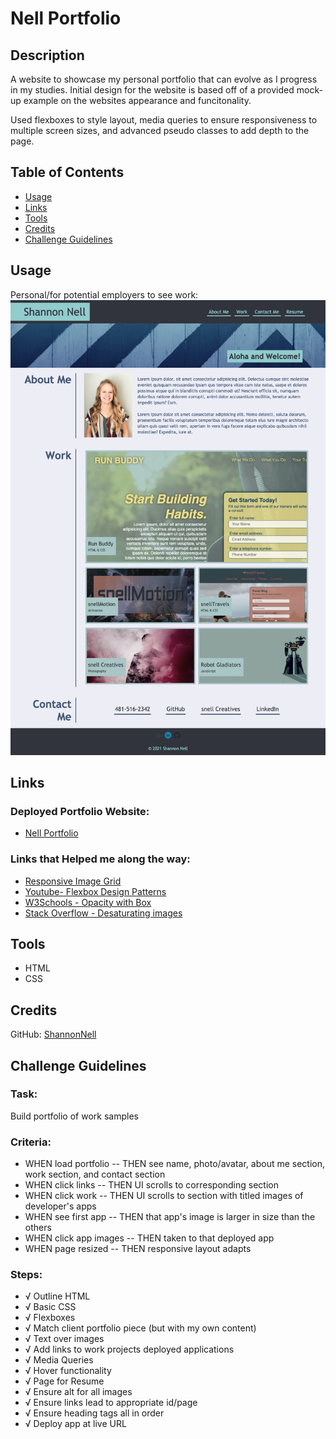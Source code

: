 # Nell Portfolio

## Description
A website to showcase my personal portfolio that can evolve as I progress in my studies. Initial design for the website is based off of a provided mock-up example on the websites appearance and funcitonality.

Used flexboxes to style layout, media queries to ensure responsiveness to multiple screen sizes, and advanced pseudo classes to add depth to the page.

## Table of Contents

* [Usage](#usage)
* [Links](#links)
* [Tools](#tools)
* [Credits](#credits)
* [Challenge Guidelines](#challenge-guidelines)

## Usage
Personal/for potential employers to see work:
![Nell Portfolio home page screenshot](assets/images/challenge2Screenshot.png)

## Links

### Deployed Portfolio Website:
* [Nell Portfolio](https://shannonnell.github.io/Nell-Portfolio/)
### Links that Helped me along the way:
* [Responsive Image Grid](https://www.w3schools.com/howto/howto_css_image_grid_responsive.asp)
* [Youtube- Flexbox Design Patterns](https://www.youtube.com/watch?v=vQAvjof1oe4) 
* [W3Schools - Opacity with Box](https://www.w3schools.com/howto/tryit.asp?filename=tryhow_css_image_overlay_opacity)
* [Stack Overflow - Desaturating images](https://stackoverflow.com/questions/22994810/how-do-i-desaturate-and-saturate-an-image-using-css) 

## Tools
* HTML
* CSS

## Credits
GitHub: [ShannonNell](https://github.com/ShannonNell)

## Challenge Guidelines
### Task:
Build portfolio of work samples

### Criteria:
- WHEN load portfolio -- THEN see name, photo/avatar, about me section, work section, and contact section
- WHEN click links -- THEN UI scrolls to corresponding section
- WHEN click work -- THEN UI scrolls to section with titled images of developer's apps
- WHEN see first app -- THEN that app's image is larger in size than the others
- WHEN click app images -- THEN taken to that deployed app
- WHEN page resized -- THEN responsive layout adapts

### Steps:
- √ Outline HTML
- √ Basic CSS
- √ Flexboxes
- √ Match client portfolio piece (but with my own content)
- √ Text over images
- √ Add links to work projects deployed applications
- √ Media Queries
- √ Hover functionality
- √ Page for Resume
- √ Ensure alt for all images
- √ Ensure links lead to appropriate id/page
- √ Ensure heading tags all in order
- √ Deploy app at live URL 

 
